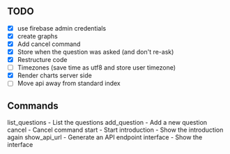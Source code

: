 ## TODO
- [x] use firebase admin credentials
- [x] create graphs
- [x] Add cancel command
- [x] Store when the question was asked (and don't re-ask)
- [x] Restructure code
- [ ] Timezones (save time as utf8 and store user timezone)
- [x] Render charts server side
- [ ] Move api away from standard index

## Commands

list_questions - List the questions
add_question - Add a new question
cancel - Cancel command
start - Start
introduction - Show the introduction again
show_api_url - Generate an API endpoint
interface - Show the interface
